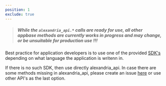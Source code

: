 ```yaml
---
position: 1
exclude: true
---
```


<blockquote class="warning">
  <h5>While the <code>alexandria_api.*</code> calls are ready for use, all other appbase methods are currently works in progress and may change, or be unsuitable for production use !!!</h5>
</blockquote>

Best practice for application developers is to use one of the provided [SDK's](/sdks/) depending on what language the application is writenn in. 

If there is no such SDK, then use directly alexandria_api. In case there are some methods missing in alexandria_api, please create an issue [here](https://github.com/SophiaTX/SophiaTX/issues)
or use other API's as the last option.